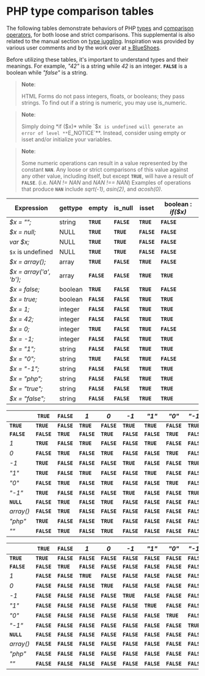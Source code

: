 PHP type comparison tables
==========================

The following tables demonstrate behaviors of PHP
<a href="/language/types.html" class="link">types</a> and
<a href="/language/operators/comparison.html" class="link">comparison operators</a>,
for both loose and strict comparisons. This supplemental is also related
to the manual section on
<a href="/language/types/type-juggling.html" class="link">type juggling</a>.
Inspiration was provided by various user comments and by the work over
at
<a href="http://www.blueshoes.org/en/developer/php_cheat_sheet/" class="link external">» BlueShoes</a>.

Before utilizing these tables, it's important to understand types and
their meanings. For example, *"42"* is a <span
class="type">string</span> while *42* is an <span
class="type">integer</span>. **`FALSE`** is a <span
class="type">boolean</span> while *"false"* is a <span
class="type">string</span>.

> **Note**:
>
> HTML Forms do not pass integers, floats, or booleans; they pass
> strings. To find out if a string is numeric, you may use <span
> class="function">is\_numeric</span>.

> **Note**:
>
> Simply doing *if ($x)* while `$x` is undefined will generate an error
> of level **`E_NOTICE`**. Instead, consider using <span
> class="function">empty</span> or <span class="function">isset</span>
> and/or initialize your variables.

> **Note**:
>
> Some numeric operations can result in a value represented by the
> constant **`NAN`**. Any loose or strict comparisons of this value
> against any other value, including itself, but except **`TRUE`**, will
> have a result of **`FALSE`**. (i.e. *NAN != NAN* and *NAN !== NAN*)
> Examples of operations that produce **`NAN`** include *sqrt(-1)*,
> *asin(2)*, and *acosh(0)*.

| Expression              | <span class="function">gettype</span> | <span class="function">empty</span> | <span class="function">is\_null</span> | <span class="function">isset</span> | <span class="type">boolean</span> : *if($x)* |
|-------------------------|---------------------------------------|-------------------------------------|----------------------------------------|-------------------------------------|----------------------------------------------|
| *$x = "";*              | <span class="type">string</span>      | **`TRUE`**                          | **`FALSE`**                            | **`TRUE`**                          | **`FALSE`**                                  |
| *$x = null;*            | <span class="type">NULL</span>        | **`TRUE`**                          | **`TRUE`**                             | **`FALSE`**                         | **`FALSE`**                                  |
| *var $x;*               | <span class="type">NULL</span>        | **`TRUE`**                          | **`TRUE`**                             | **`FALSE`**                         | **`FALSE`**                                  |
| `$x` is undefined       | <span class="type">NULL</span>        | **`TRUE`**                          | **`TRUE`**                             | **`FALSE`**                         | **`FALSE`**                                  |
| *$x = array();*         | <span class="type">array</span>       | **`TRUE`**                          | **`FALSE`**                            | **`TRUE`**                          | **`FALSE`**                                  |
| *$x = array('a', 'b');* | <span class="type">array</span>       | **`FALSE`**                         | **`FALSE`**                            | **`TRUE`**                          | **`TRUE`**                                   |
| *$x = false;*           | <span class="type">boolean</span>     | **`TRUE`**                          | **`FALSE`**                            | **`TRUE`**                          | **`FALSE`**                                  |
| *$x = true;*            | <span class="type">boolean</span>     | **`FALSE`**                         | **`FALSE`**                            | **`TRUE`**                          | **`TRUE`**                                   |
| *$x = 1;*               | <span class="type">integer</span>     | **`FALSE`**                         | **`FALSE`**                            | **`TRUE`**                          | **`TRUE`**                                   |
| *$x = 42;*              | <span class="type">integer</span>     | **`FALSE`**                         | **`FALSE`**                            | **`TRUE`**                          | **`TRUE`**                                   |
| *$x = 0;*               | <span class="type">integer</span>     | **`TRUE`**                          | **`FALSE`**                            | **`TRUE`**                          | **`FALSE`**                                  |
| *$x = -1;*              | <span class="type">integer</span>     | **`FALSE`**                         | **`FALSE`**                            | **`TRUE`**                          | **`TRUE`**                                   |
| *$x = "1";*             | <span class="type">string</span>      | **`FALSE`**                         | **`FALSE`**                            | **`TRUE`**                          | **`TRUE`**                                   |
| *$x = "0";*             | <span class="type">string</span>      | **`TRUE`**                          | **`FALSE`**                            | **`TRUE`**                          | **`FALSE`**                                  |
| *$x = "-1";*            | <span class="type">string</span>      | **`FALSE`**                         | **`FALSE`**                            | **`TRUE`**                          | **`TRUE`**                                   |
| *$x = "php";*           | <span class="type">string</span>      | **`FALSE`**                         | **`FALSE`**                            | **`TRUE`**                          | **`TRUE`**                                   |
| *$x = "true";*          | <span class="type">string</span>      | **`FALSE`**                         | **`FALSE`**                            | **`TRUE`**                          | **`TRUE`**                                   |
| *$x = "false";*         | <span class="type">string</span>      | **`FALSE`**                         | **`FALSE`**                            | **`TRUE`**                          | **`TRUE`**                                   |

|             | **`TRUE`**  | **`FALSE`** | *1*         | *0*         | *-1*        | *"1"*       | *"0"*       | *"-1"*      | **`NULL`**  | *array()*   | *"php"*     | *""*        |
|-------------|-------------|-------------|-------------|-------------|-------------|-------------|-------------|-------------|-------------|-------------|-------------|-------------|
| **`TRUE`**  | **`TRUE`**  | **`FALSE`** | **`TRUE`**  | **`FALSE`** | **`TRUE`**  | **`TRUE`**  | **`FALSE`** | **`TRUE`**  | **`FALSE`** | **`FALSE`** | **`TRUE`**  | **`FALSE`** |
| **`FALSE`** | **`FALSE`** | **`TRUE`**  | **`FALSE`** | **`TRUE`**  | **`FALSE`** | **`FALSE`** | **`TRUE`**  | **`FALSE`** | **`TRUE`**  | **`TRUE`**  | **`FALSE`** | **`TRUE`**  |
| *1*         | **`TRUE`**  | **`FALSE`** | **`TRUE`**  | **`FALSE`** | **`FALSE`** | **`TRUE`**  | **`FALSE`** | **`FALSE`** | **`FALSE`** | **`FALSE`** | **`FALSE`** | **`FALSE`** |
| *0*         | **`FALSE`** | **`TRUE`**  | **`FALSE`** | **`TRUE`**  | **`FALSE`** | **`FALSE`** | **`TRUE`**  | **`FALSE`** | **`TRUE`**  | **`FALSE`** | **`TRUE`**  | **`TRUE`**  |
| *-1*        | **`TRUE`**  | **`FALSE`** | **`FALSE`** | **`FALSE`** | **`TRUE`**  | **`FALSE`** | **`FALSE`** | **`TRUE`**  | **`FALSE`** | **`FALSE`** | **`FALSE`** | **`FALSE`** |
| *"1"*       | **`TRUE`**  | **`FALSE`** | **`TRUE`**  | **`FALSE`** | **`FALSE`** | **`TRUE`**  | **`FALSE`** | **`FALSE`** | **`FALSE`** | **`FALSE`** | **`FALSE`** | **`FALSE`** |
| *"0"*       | **`FALSE`** | **`TRUE`**  | **`FALSE`** | **`TRUE`**  | **`FALSE`** | **`FALSE`** | **`TRUE`**  | **`FALSE`** | **`FALSE`** | **`FALSE`** | **`FALSE`** | **`FALSE`** |
| *"-1"*      | **`TRUE`**  | **`FALSE`** | **`FALSE`** | **`FALSE`** | **`TRUE`**  | **`FALSE`** | **`FALSE`** | **`TRUE`**  | **`FALSE`** | **`FALSE`** | **`FALSE`** | **`FALSE`** |
| **`NULL`**  | **`FALSE`** | **`TRUE`**  | **`FALSE`** | **`TRUE`**  | **`FALSE`** | **`FALSE`** | **`FALSE`** | **`FALSE`** | **`TRUE`**  | **`TRUE`**  | **`FALSE`** | **`TRUE`**  |
| *array()*   | **`FALSE`** | **`TRUE`**  | **`FALSE`** | **`FALSE`** | **`FALSE`** | **`FALSE`** | **`FALSE`** | **`FALSE`** | **`TRUE`**  | **`TRUE`**  | **`FALSE`** | **`FALSE`** |
| *"php"*     | **`TRUE`**  | **`FALSE`** | **`FALSE`** | **`TRUE`**  | **`FALSE`** | **`FALSE`** | **`FALSE`** | **`FALSE`** | **`FALSE`** | **`FALSE`** | **`TRUE`**  | **`FALSE`** |
| *""*        | **`FALSE`** | **`TRUE`**  | **`FALSE`** | **`TRUE`**  | **`FALSE`** | **`FALSE`** | **`FALSE`** | **`FALSE`** | **`TRUE`**  | **`FALSE`** | **`FALSE`** | **`TRUE`**  |

|             | **`TRUE`**  | **`FALSE`** | *1*         | *0*         | *-1*        | *"1"*       | *"0"*       | *"-1"*      | **`NULL`**  | *array()*   | *"php"*     | *""*        |
|-------------|-------------|-------------|-------------|-------------|-------------|-------------|-------------|-------------|-------------|-------------|-------------|-------------|
| **`TRUE`**  | **`TRUE`**  | **`FALSE`** | **`FALSE`** | **`FALSE`** | **`FALSE`** | **`FALSE`** | **`FALSE`** | **`FALSE`** | **`FALSE`** | **`FALSE`** | **`FALSE`** | **`FALSE`** |
| **`FALSE`** | **`FALSE`** | **`TRUE`**  | **`FALSE`** | **`FALSE`** | **`FALSE`** | **`FALSE`** | **`FALSE`** | **`FALSE`** | **`FALSE`** | **`FALSE`** | **`FALSE`** | **`FALSE`** |
| *1*         | **`FALSE`** | **`FALSE`** | **`TRUE`**  | **`FALSE`** | **`FALSE`** | **`FALSE`** | **`FALSE`** | **`FALSE`** | **`FALSE`** | **`FALSE`** | **`FALSE`** | **`FALSE`** |
| *0*         | **`FALSE`** | **`FALSE`** | **`FALSE`** | **`TRUE`**  | **`FALSE`** | **`FALSE`** | **`FALSE`** | **`FALSE`** | **`FALSE`** | **`FALSE`** | **`FALSE`** | **`FALSE`** |
| *-1*        | **`FALSE`** | **`FALSE`** | **`FALSE`** | **`FALSE`** | **`TRUE`**  | **`FALSE`** | **`FALSE`** | **`FALSE`** | **`FALSE`** | **`FALSE`** | **`FALSE`** | **`FALSE`** |
| *"1"*       | **`FALSE`** | **`FALSE`** | **`FALSE`** | **`FALSE`** | **`FALSE`** | **`TRUE`**  | **`FALSE`** | **`FALSE`** | **`FALSE`** | **`FALSE`** | **`FALSE`** | **`FALSE`** |
| *"0"*       | **`FALSE`** | **`FALSE`** | **`FALSE`** | **`FALSE`** | **`FALSE`** | **`FALSE`** | **`TRUE`**  | **`FALSE`** | **`FALSE`** | **`FALSE`** | **`FALSE`** | **`FALSE`** |
| *"-1"*      | **`FALSE`** | **`FALSE`** | **`FALSE`** | **`FALSE`** | **`FALSE`** | **`FALSE`** | **`FALSE`** | **`TRUE`**  | **`FALSE`** | **`FALSE`** | **`FALSE`** | **`FALSE`** |
| **`NULL`**  | **`FALSE`** | **`FALSE`** | **`FALSE`** | **`FALSE`** | **`FALSE`** | **`FALSE`** | **`FALSE`** | **`FALSE`** | **`TRUE`**  | **`FALSE`** | **`FALSE`** | **`FALSE`** |
| *array()*   | **`FALSE`** | **`FALSE`** | **`FALSE`** | **`FALSE`** | **`FALSE`** | **`FALSE`** | **`FALSE`** | **`FALSE`** | **`FALSE`** | **`TRUE`**  | **`FALSE`** | **`FALSE`** |
| *"php"*     | **`FALSE`** | **`FALSE`** | **`FALSE`** | **`FALSE`** | **`FALSE`** | **`FALSE`** | **`FALSE`** | **`FALSE`** | **`FALSE`** | **`FALSE`** | **`TRUE`**  | **`FALSE`** |
| *""*        | **`FALSE`** | **`FALSE`** | **`FALSE`** | **`FALSE`** | **`FALSE`** | **`FALSE`** | **`FALSE`** | **`FALSE`** | **`FALSE`** | **`FALSE`** | **`FALSE`** | **`TRUE`**  |
